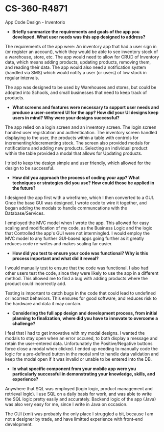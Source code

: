 # CS-360-R4871
App Code Design - Inventorio

+ **Briefly summarize the requirements and goals of the app you developed. What user needs was this app designed to address?**

The requirements of the app were:
An inventory app that had a user sign in (or register an account), which they would be able to see inventory stock of a warehouse, store, etc.
The app would need to allow for CRUD of Inventory data, which means adding products, updating products, removing them, and reading their data.
The app would also need a notification system (handled via SMS) which would notify a user (or users) of low stock in regular intervals.

The app was designed to be used by Warehouses and stores, but could be adopted into Schools, and small businesses that need to keep track of products.

+ **What screens and features were necessary to support user needs and produce a user-centered UI for the app? How did your UI designs keep users in mind? Why were your designs successful?**
  
The app relied on a login screen and an inventory screen.
The login screen handled user registration and authentication.
The inventory screen handled displaying to the user, the products within a table with controls for incrementing/decrementing stock.
The screen also provided modals for notifications and adding new products.
Selecting an individual product within the table provided a modal that allows for Updating products.

I tried to keep the design simple and user friendly, which allowed for the design to be successful.

+ **How did you approach the process of coding your app? What techniques or strategies did you use? How could those be applied in the future?**

I designed the app first with a wireframe, which I then converted to a GUI.
Once the base GUI was designed, I wrote code to wire it together, and began adding the modals to handle communcations with the Database/Services.

I employed the MVC model when I wrote the app. This allowed for easy scaling and modification of my code, as the Business Logic and the logic that Controlled the app's GUI were not intermingled.
I would employ the MVC model to any further GUI-based apps going further as it greatly reduces code re-writes and makes scaling far easier.

+ **How did you test to ensure your code was functional? Why is this process important and what did it reveal?**

I would manually test to ensure that the code was functional. I also had other users test the code, since they were likely to use the app in a different method.
This allowed me to find a bug with adding products where the product could incorrectly add.

Testing is important to catch bugs in the code that could lead to undefined or incorrect behaviors. This ensures for good software, and reduces risk to the hardware and data it may contain.

+ **Considering the full app design and development process, from initial planning to finalization, where did you have to innovate to overcome a challenge?**

I feel that I had to get innovative with my modal designs. I wanted the modals to stay open when an error occured, to both display a message and retain the user-entered data.
Unfortunately the Positive/Negative buttons force close a modal when clicked. I ended up needing to manually code the logic for a pre-defined button in the modal xml to handle data validation
and keep the modal open if it was invalid or unable to be entered into the DB.

+ **In what specific component from your mobile app were you particularly successful in demonstrating your knowledge, skills, and experience?**

Anywhere that SQL was employed (login logic, product management and retrieval logic). I use SQL on a daily basis for work, and was able to write the SQL logic pretty easily and accurately.
Backend logic of the app (Java) was also very easy for me, since I write in Java on occasion.

The GUI (xml) was probably the only place I struggled a bit, because I am not a designer by trade, and have limitted experience with front-end development.
